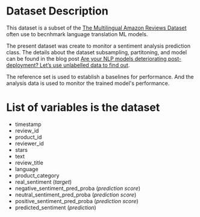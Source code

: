 # Dataset Description
This dataset is a subset of the [The Multilingual Amazon Reviews Dataset](https://huggingface.co/datasets/amazon_reviews_multi) often use to becnhmark language translation ML models.


The present dataset was create to monitor a sentiment analysis prediction class. The details about the dataset subsampling, partitoning, and model can be found in the blog post [Are your NLP models deteriorating post-deployment? Let’s use unlabelled data to find out](https://huggingface.co/blog/santiviquez/performance-estimation-nlp-nannyml).

The reference set is used to establish a baselines for performance. And the analysis data is used to monitor the trained model's performance.

# List of variables is the dataset
* timestamp
* review_id
* product_id
* reviewer_id
* stars
* text
* review_title
* language
* product_category
* real_sentiment (*target*)
* negative_sentiment_pred_proba (*prediction score*)
* neutral_sentiment_pred_proba (*prediction score*)
* positive_sentiment_pred_proba (*prediction score*)
* predicted_sentiment (*prediction*)